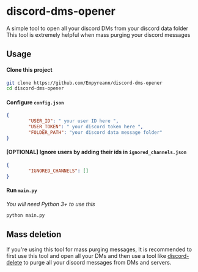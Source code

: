 # discord-dms-opener

A simple tool to open all your discord DMs from your discord data folder  
This tool is extremely helpful when mass purging your discord messages

## Usage 

#### Clone this project 
```bash
git clone https://github.com/Empyreann/discord-dms-opener
cd discord-dms-opener
```

#### Configure `config.json`
```json
{
        "USER_ID": " your user ID here ",
        "USER_TOKEN": " your discord token here ",
        "FOLDER_PATH": "your discord data message folder"
}
```
#### [OPTIONAL] Ignore users by adding their ids in `ignored_channels.json`
```json
{
        "IGNORED_CHANNELS": []
}
```
#### Run `main.py`
*You will need Python 3+ to use this*
```bash
python main.py
```

## Mass deletion 
If you're using this tool for mass purging messages, It is recommended to first use this tool and open all your DMs and then use a tool like [discord-delete](https://github.com/adversarialtools/discord-delete) to purge all your discord messages from DMs and servers.
